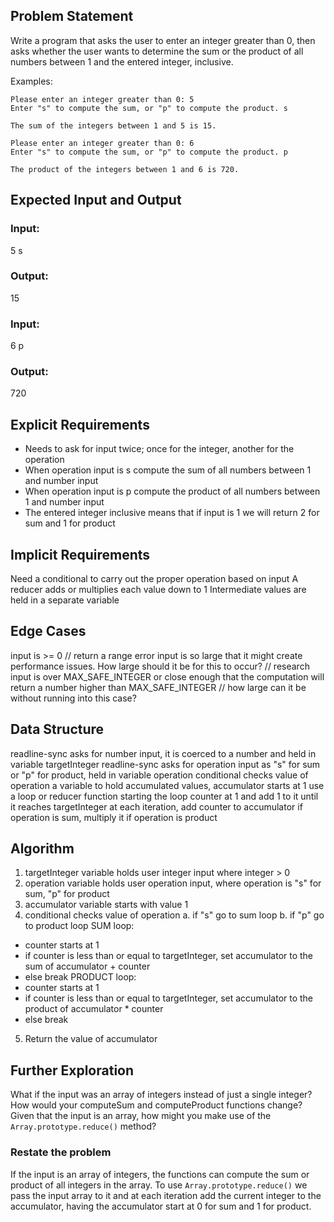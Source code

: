 ## Problem Statement

Write a program that asks the user to enter an integer greater than 0, then asks whether the user wants to determine the sum or the product of all numbers between 1 and the entered integer, inclusive.

Examples:

```
Please enter an integer greater than 0: 5
Enter "s" to compute the sum, or "p" to compute the product. s

The sum of the integers between 1 and 5 is 15.
```

```
Please enter an integer greater than 0: 6
Enter "s" to compute the sum, or "p" to compute the product. p

The product of the integers between 1 and 6 is 720.
```

## Expected Input and Output

### Input:

5
s

### Output:

15

### Input:

6
p

### Output:

720

## Explicit Requirements

- Needs to ask for input twice; once for the integer, another for the operation
- When operation input is s compute the sum of all numbers between 1 and number input
- When operation input is p compute the product of all numbers between 1 and number input
- The entered integer inclusive means that if input is 1 we will return 2 for sum and 1 for product

## Implicit Requirements

Need a conditional to carry out the proper operation based on input
A reducer adds or multiplies each value down to 1
Intermediate values are held in a separate variable

## Edge Cases

input is >= 0 // return a range error
input is so large that it might create performance issues. How large should it be for this to occur? // research
input is over MAX_SAFE_INTEGER or close enough that the computation will return a number higher than MAX_SAFE_INTEGER // how large can it be without running into this case?

## Data Structure

readline-sync asks for number input, it is coerced to a number and held in variable targetInteger
readline-sync asks for operation input as "s" for sum or "p" for product, held in variable operation
conditional checks value of operation
a variable to hold accumulated values, accumulator starts at 1
use a loop or reducer function starting the loop counter at 1 and add 1 to it until it reaches targetInteger
at each iteration, add counter to accumulator if operation is sum, multiply it if operation is product

## Algorithm

1. targetInteger variable holds user integer input where integer > 0
2. operation variable holds user operation input, where operation is "s" for sum, "p" for product
3. accumulator variable starts with value 1
4. conditional checks value of operation
   a. if "s" go to sum loop
   b. if "p" go to product loop
   SUM loop:

- counter starts at 1
- if counter is less than or equal to targetInteger, set accumulator to the sum of accumulator + counter
- else break
  PRODUCT loop:
- counter starts at 1
- if counter is less than or equal to targetInteger, set accumulator to the product of accumulator \* counter
- else break

5. Return the value of accumulator

## Further Exploration

What if the input was an array of integers instead of just a single integer? How would your computeSum and computeProduct functions change? Given that the input is an array, how might you make use of the `Array.prototype.reduce()` method?

### Restate the problem

If the input is an array of integers, the functions can compute the sum or product of all integers in the array.
To use `Array.prototype.reduce()` we pass the input array to it and at each iteration add the current integer to the accumulator, having the accumulator start at 0 for sum and 1 for product.
